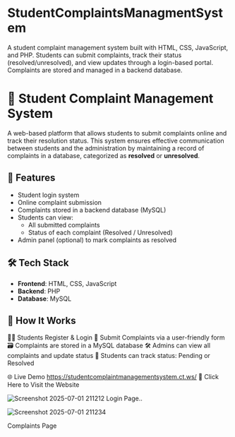 # StudentComplaintsManagmentSystem
A student complaint management system built with HTML, CSS, JavaScript, and PHP. Students can submit complaints, track their status (resolved/unresolved), and view updates through a login-based portal. Complaints are stored and managed in a backend database.
# 📝 Student Complaint Management System

A web-based platform that allows students to submit complaints online and track their resolution status. This system ensures effective communication between students and the administration by maintaining a record of complaints in a database, categorized as **resolved** or **unresolved**.

## 🚀 Features

- Student login system
- Online complaint submission
- Complaints stored in a backend database (MySQL)
- Students can view:
  - All submitted complaints
  - Status of each complaint (Resolved / Unresolved)
- Admin panel (optional) to mark complaints as resolved

## 🛠️ Tech Stack

- **Frontend**: HTML, CSS, JavaScript  
- **Backend**: PHP  
- **Database**: MySQL  

## 📌 How It Works

🧑‍🎓 Students Register & Login
📝 Submit Complaints via a user-friendly form
🗃️ Complaints are stored in a MySQL database
🛠️ Admins can view all complaints and update status
🔄 Students can track status: Pending or Resolved

🌐 Live Demo
https://studentcomplaintmanagementsystem.ct.ws/
🔗 Click Here to Visit the Website

![Screenshot 2025-07-01 211212](https://github.com/user-attachments/assets/0aa2e87b-bad0-4814-aff5-e81b65f64f23)
Login Page..

![Screenshot 2025-07-01 211234](https://github.com/user-attachments/assets/49b99406-dbe1-4d1b-a5fe-295671dbd625)

Complaints Page
